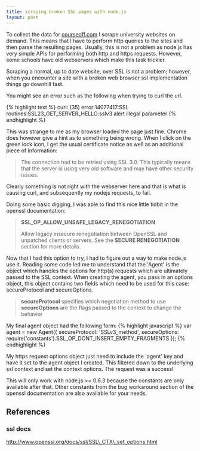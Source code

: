 ```yaml
---
title: scraping broken SSL pages with node.js
layout: post
---
```

To collect the data for [courseoff.com](https://courseoff.com) I scrape university websites on demand. This means that I have to perform http queries to the sites and then parse the resulting pages. Usually, this is not a problem as node.js has very simple APIs for performing both http and https requests. However, some schools have old webservers which make this task trickier.

Scraping a normal, up to date website, over SSL is not a problem; however, when you encounter a site with a broken web browser ssl implementation things go downhill fast.

You might see an error such as the following when trying to curl the url.

{% highlight text %}
curl: (35) error:14077417:SSL routines:SSL23_GET_SERVER_HELLO:sslv3 alert illegal parameter
{% endhighlight %}

This was strange to me as my browser loaded the page just fine. Chrome does however give a hint as to something being wrong. When I click on the green lock icon, I get the usual certificate notice as well as an additional piece of information:

> The connection had to be retried using SSL 3.0. This typically means that the server is using very old software and may have other security issues.

Clearly something is not right with the webserver here and that is what is causing curl, and subsequently my nodejs requests, to fail.

Doing some basic digging, I was able to find this nice little tidbit in the openssl documentation:

> **SSL\_OP\_ALLOW\_UNSAFE\_LEGACY_RENEGOTIATION**
>
> Allow legacy insecure renegotiation between OpenSSL and unpatched clients or servers. See the **SECURE RENEGOTIATION** section for more details.

Now that I had this option to try, I had to figure out a way to make node.js use it. Reading some code led me to understand that the 'Agent' is the object which handles the options for http(s) requests which are ultimately passed to the SSL context. When creating the agent, you pass in an options object, this object contains two fields which need to be used for this case: secureProtocol and secureOptions.

> **secureProtocol** specifies which negotiation method to use  
> **secureOptions** are the flags passed to the context to change the behavior

My final agent object had the following form:
{% highlight javascript %}
var agent = new Agent({
  secureProtocol: 'SSLv3_method',
  secureOptions: require('constants').SSL_OP_DONT_INSERT_EMPTY_FRAGMENTS
});
{% endhighlight %}

My https request options object just need to include the 'agent' key and have it set to the agent object I created. This filtered down to the underlying ssl context and set the context options. The request was a success!

This will only work with node.js >= 0.6.3 because the constants are only available after that. Other constants from the bug workaround section of the openssl documentation are also available for your needs.

## References

### ssl docs
http://www.openssl.org/docs/ssl/SSL\_CTX\_set_options.html

